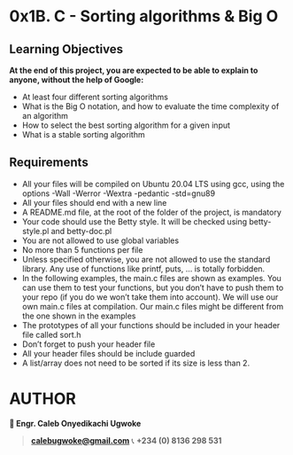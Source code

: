  # 0x1B. C - Sorting algorithms & Big O
 
 ## Learning Objectives
**At the end of this project, you are expected to be able to explain to anyone, without the help of Google:**
- At least four different sorting algorithms
- What is the Big O notation, and how to evaluate the time complexity of an algorithm
- How to select the best sorting algorithm for a given input
- What is a stable sorting algorithm  

## Requirements
- All your files will be compiled on Ubuntu 20.04 LTS using gcc, using the options -Wall -Werror -Wextra -pedantic -std=gnu89
- All your files should end with a new line
- A README.md file, at the root of the folder of the project, is mandatory
- Your code should use the Betty style. It will be checked using betty-style.pl and betty-doc.pl
- You are not allowed to use global variables
- No more than 5 functions per file
- Unless specified otherwise, you are not allowed to use the standard library. Any use of functions like printf, puts, … is totally forbidden.
- In the following examples, the main.c files are shown as examples. You can use them to test your functions, but you don’t have to push them to your repo (if you do we won’t take them into account). We will use our own main.c files at compilation. Our main.c files might be different from the one shown in the examples
- The prototypes of all your functions should be included in your header file called sort.h
- Don’t forget to push your header file
- All your header files should be include guarded
- A list/array does not need to be sorted if its size is less than 2.
 
 # AUTHOR
**👤 Engr. Caleb Onyedikachi Ugwoke**
> **calebugwoke@gmail.com**
📞 **+234 (0) 8136 298 531**

